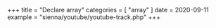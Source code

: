 +++
title = "Declare array"
categories = [ "array" ]
date = 2020-09-11
example = "sienna/youtube/youtube-track.php"
+++
